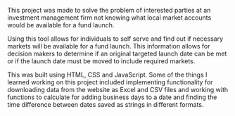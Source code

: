 This project was made to solve the problem of interested parties at an investment management firm not knowing what local market accounts would be available for a fund launch.

Using this tool allows for individuals to self serve and find out if necessary markets will be available for a fund launch. This information allows for decision makers to determine if an original targeted launch date can be met or if the launch date must be moved to include required markets.

This was built using HTML, CSS and JavaScript. Some of the things I learned working on this project included implementing functionality for downloading data from the website as Excel and CSV files and working with functions to calculate for adding business days to a date and finding the time difference between dates saved as strings in different formats. 
